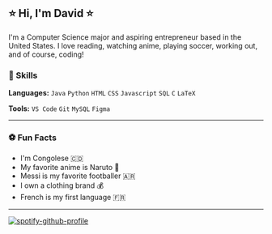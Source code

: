 ## ⭐️ Hi, I'm David ⭐

  I'm a Computer Science major and aspiring entrepreneur based in the United States. I love reading, watching anime, playing soccer, working out, and of course, coding!

### 💎 Skills

**Languages:** `Java` `Python` `HTML` `CSS` `Javascript` `SQL` `C` `LaTeX`

**Tools:** `VS Code` `Git` `MySQL` `Figma`    

-----

### ⚽️ Fun Facts
- I'm Congolese 🇨🇩
- My favorite anime is Naruto 🍜
- Messi is my favorite footballer 🇦🇷
- I own a clothing brand 💰
- French is my first language 🇫🇷

-----
[![spotify-github-profile](https://spotify-github-profile.vercel.app/api/view?uid=davidkab04&cover_image=true&theme=natemoo-re&show_offline=true&background_color=030303&interchange=false&bar_color=53b14f&bar_color_cover=false)](https://github.com/kittinan/spotify-github-profile)
